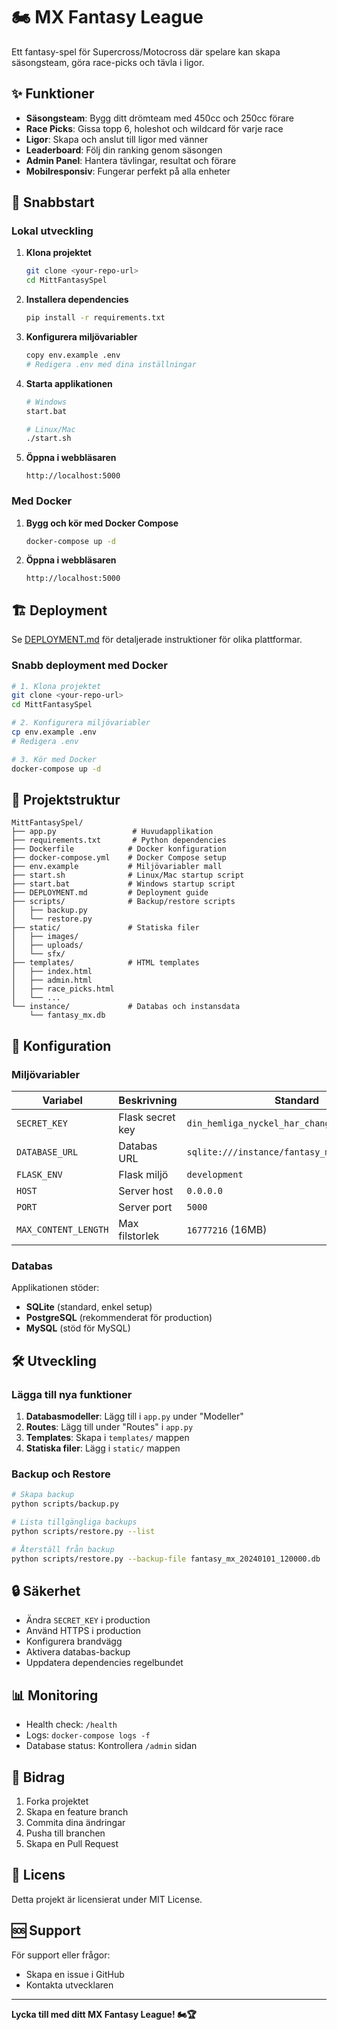 # 🏍️ MX Fantasy League

Ett fantasy-spel för Supercross/Motocross där spelare kan skapa säsongsteam, göra race-picks och tävla i ligor.

## ✨ Funktioner

- **Säsongsteam**: Bygg ditt drömteam med 450cc och 250cc förare
- **Race Picks**: Gissa topp 6, holeshot och wildcard för varje race
- **Ligor**: Skapa och anslut till ligor med vänner
- **Leaderboard**: Följ din ranking genom säsongen
- **Admin Panel**: Hantera tävlingar, resultat och förare
- **Mobilresponsiv**: Fungerar perfekt på alla enheter

## 🚀 Snabbstart

### Lokal utveckling

1. **Klona projektet**
   ```bash
   git clone <your-repo-url>
   cd MittFantasySpel
   ```

2. **Installera dependencies**
   ```bash
   pip install -r requirements.txt
   ```

3. **Konfigurera miljövariabler**
   ```bash
   copy env.example .env
   # Redigera .env med dina inställningar
   ```

4. **Starta applikationen**
   ```bash
   # Windows
   start.bat
   
   # Linux/Mac
   ./start.sh
   ```

5. **Öppna i webbläsaren**
   ```
   http://localhost:5000
   ```

### Med Docker

1. **Bygg och kör med Docker Compose**
   ```bash
   docker-compose up -d
   ```

2. **Öppna i webbläsaren**
   ```
   http://localhost:5000
   ```

## 🏗️ Deployment

Se [DEPLOYMENT.md](DEPLOYMENT.md) för detaljerade instruktioner för olika plattformar.

### Snabb deployment med Docker

```bash
# 1. Klona projektet
git clone <your-repo-url>
cd MittFantasySpel

# 2. Konfigurera miljövariabler
cp env.example .env
# Redigera .env

# 3. Kör med Docker
docker-compose up -d
```

## 📁 Projektstruktur

```
MittFantasySpel/
├── app.py                 # Huvudapplikation
├── requirements.txt       # Python dependencies
├── Dockerfile            # Docker konfiguration
├── docker-compose.yml    # Docker Compose setup
├── env.example           # Miljövariabler mall
├── start.sh              # Linux/Mac startup script
├── start.bat             # Windows startup script
├── DEPLOYMENT.md         # Deployment guide
├── scripts/              # Backup/restore scripts
│   ├── backup.py
│   └── restore.py
├── static/               # Statiska filer
│   ├── images/
│   ├── uploads/
│   └── sfx/
├── templates/            # HTML templates
│   ├── index.html
│   ├── admin.html
│   ├── race_picks.html
│   └── ...
└── instance/             # Databas och instansdata
    └── fantasy_mx.db
```

## 🔧 Konfiguration

### Miljövariabler

| Variabel | Beskrivning | Standard |
|----------|-------------|----------|
| `SECRET_KEY` | Flask secret key | `din_hemliga_nyckel_har_change_in_production` |
| `DATABASE_URL` | Databas URL | `sqlite:///instance/fantasy_mx.db` |
| `FLASK_ENV` | Flask miljö | `development` |
| `HOST` | Server host | `0.0.0.0` |
| `PORT` | Server port | `5000` |
| `MAX_CONTENT_LENGTH` | Max filstorlek | `16777216` (16MB) |

### Databas

Applikationen stöder:
- **SQLite** (standard, enkel setup)
- **PostgreSQL** (rekommenderat för production)
- **MySQL** (stöd för MySQL)

## 🛠️ Utveckling

### Lägga till nya funktioner

1. **Databasmodeller**: Lägg till i `app.py` under "Modeller"
2. **Routes**: Lägg till under "Routes" i `app.py`
3. **Templates**: Skapa i `templates/` mappen
4. **Statiska filer**: Lägg i `static/` mappen

### Backup och Restore

```bash
# Skapa backup
python scripts/backup.py

# Lista tillgängliga backups
python scripts/restore.py --list

# Återställ från backup
python scripts/restore.py --backup-file fantasy_mx_20240101_120000.db
```

## 🔒 Säkerhet

- Ändra `SECRET_KEY` i production
- Använd HTTPS i production
- Konfigurera brandvägg
- Aktivera databas-backup
- Uppdatera dependencies regelbundet

## 📊 Monitoring

- Health check: `/health`
- Logs: `docker-compose logs -f`
- Database status: Kontrollera `/admin` sidan

## 🤝 Bidrag

1. Forka projektet
2. Skapa en feature branch
3. Commita dina ändringar
4. Pusha till branchen
5. Skapa en Pull Request

## 📄 Licens

Detta projekt är licensierat under MIT License.

## 🆘 Support

För support eller frågor:
- Skapa en issue i GitHub
- Kontakta utvecklaren

---

**Lycka till med ditt MX Fantasy League! 🏍️🏆**
